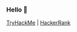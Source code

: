 ### Hello 👋
[TryHackMe](https://tryhackme.com/p/kcm)   |   [HackerRank](https://www.hackerrank.com/kcoopermiller)   

<!--
[LeetCode](https://leetcode.com/kcm09/)
**kcoopermiller/kcoopermiller** is a ✨ _special_ ✨ repository because its `README.md` (this file) appears on your GitHub profile.

Here are some ideas to get you started:

- 🔭 I’m currently working on ...
- 🌱 I’m currently learning ...
- 👯 I’m looking to collaborate on ...
- 🤔 I’m looking for help with ...
- 💬 Ask me about ...
- 📫 How to reach me: ...
- 😄 Pronouns: ...
- ⚡ Fun fact: ...
-->
